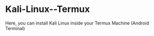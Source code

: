 # Kali-Linux--Termux
Here, you can install Kali Linux inside your Termux Machine (Android Terminal) 
